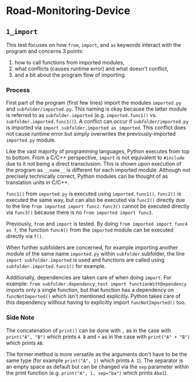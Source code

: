 # Road-Monitoring-Device

## `1_import`

This test focuses on how `from`, `import`, and `as` keywords interact with the program and concerns 3 points: 

1. how to call functions from imported modules,
2. what conflicts (causes runtime error) and what doesn't conflict,
3. and a bit about the program flow of importing.

### Process

First part of the program (first few lines) import the modules `imported.py` and `subfolder/imported.py`. This naming is okay because the latter module is referred to as `subfolder.imported` (e.g. `imported.func1()` vs. `subfolder.imported.func1()`). A conflict can occur if `subfolder/imported.py` is imported via `import subfolder.imported as imported`. This conflict does not cause runtime error but simply overwrites the previously-imported `imported.py` module.

Like the vast majority of programming languages, Python executes from top to bottom. From a C/C++ perspective, `import` is not equivalent to `#include` due to it not being a direct transclusion. This is shown upon execution of the program as `__name__` is different for each imported module. Although not precisely technically correct, Python modules can be thought of as translation units in C/C++.

`func1()` from `imported.py` is executed using `imported.func1()`. `func2()` is executed the same way, but can also be executed via `func2()` directly due to the line `from imported import func2`. `func3()` cannot be executed directly via `func3()` because there is no `from imported import func3`.

Previously, `from` and `import` is tested. By doing `from imported import func4 as f`, the function `func4()` from the `imported` module can be executed directly via `f()`. 

When further subfolders are concerned, for example importing another module of the same name `imported.py` within `subfolder` subfolder, the line `import subfolder.imported` is used and functions are called using `subfolder.imported.func1()` for example.

Additionally, dependencies are taken care of when doing `import`. For example: `from subfolder.dependency_test import functionWithDependency` imports only a single function, but that function has a dependency on `funcNotImported()` which isn't mentioned explicitly. Python takes care of this dependency without having to explicitly import `funcNotImported()` too.

### Side Note

The concatenation of `print()` can be done with `,` as in the case with `print("A", "B")` which prints `A B` and `+` as in the case with `print("A" + "B")` which prints `AB`.

The former method is more versatile as the arguments don't have to be the same type (for example `print("A", 1)` which prints `A 1`). The separator is an empty space as default but can be changed via the `sep` parameter within the print function (e.g. `print("A", 1, sep="ba")` which prints `Aba1`).